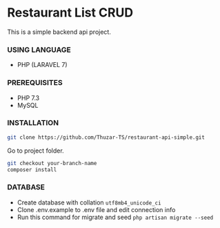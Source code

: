 # Restaurant List CRUD

This is a simple backend api project.

### USING LANGUAGE

- PHP (LARAVEL 7)

### PREREQUISITES

- PHP 7.3
- MySQL

### INSTALLATION
```bash
git clone https://github.com/Thuzar-TS/restaurant-api-simple.git
```
Go to project folder.
```bash
git checkout your-branch-name
composer install
```

### DATABASE

- Create database with collation ```utf8mb4_unicode_ci```
- Clone .env.example to .env file and edit connection info
- Run this command for migrate and seed ```php artisan migrate --seed```

